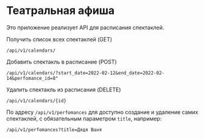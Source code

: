 # Театральная афиша

Это приложение реализует API для расписания спектаклей.

Получить список всех спектаклей (GET)

```
/api/v1/calendars/
```

Добавить спектакль в расписание (POST)

```
/api/v1/calendars/?start_date=2022-02-12&end_date=2022-02-14&perfomance_id=8"
```

Удалить спектакль из расписания (DELETE)

```
/api/v1/calendars/{id}
```

По адресу `/api/v1/perfomances` для доступно создание и удаление самих спектаклей, с обязательным параметром `title`, например:

```
/api/v1/perfomances?title=Дядя Ваня
```

